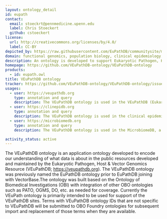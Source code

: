 ```yaml
---
layout: ontology_detail
id: eupath
contact:
  email: stoeckrt@pennmedicine.upenn.edu
  label: Chris Stoeckert
  github: cstoeckert
license:
  url: http://creativecommons.org/licenses/by/4.0/
  label: CC-BY
depicted_by: https://raw.githubusercontent.com/EuPathDB/communitysite/master/assets/images/VEuPathDB-logo-s.png
domain: functional genomics, population biology, clinical epidemiology, and microbiomes
description: An ontology is developed to support Eukaryotic Pathogen, Host & Vector Genomics Resource (VEuPathDB; https://veupathdb.org).
homepage: https://github.com/VEuPathDB-ontology/VEuPathDB-ontology
products:
  - id: eupath.owl
title: VEuPathDB ontology
tracker: https://github.com/VEuPathDB-ontology/VEuPathDB-ontology/issues
usages:
  - user: https://veupathdb.org
    type: annotation and query
    description: The VEuPathDB ontology is used in the VEuPathDB (Eukaryotic Pathogen, Vector & Host Informatics Resources) covers both functional genomics and population biology.
  - user: https://clinepidb.org
    type: annotation and query
    description: The VEuPathDB ontology is used in the clinical epidemiology resources.
  - user: https://microbiomedb.org
    type: annotation and query
    description: The VEuPathDB ontology is used in the MicrobiomeDB, a systems biology platform for integrating, mining and analyzing microbiome experiments.

activity_status: active
---
```


The VEuPathDB ontology is an application ontology developed to encode our understanding of what data is about in the public resources developed and maintained by the Eukaryotic Pathogen, Host & Vector Genomics Resource (VEuPathDB; https://veupathdb.org). The VEuPathDB ontology was previously named the EuPathDB ontology prior to EuPathDB joining with VectorBase.The ontology was built based on the Ontology of Biomedical Investigations (OBI) with integration of other OBO ontologies such as PATO, OGMS, DO, etc. as needed for coverage. Currently the VEuPath ontology is primarily intended to be used for support of the VEuPathDB sites. Terms with VEuPathDB ontology IDs that are not specific to VEuPathDB will be submitted to OBO Foundry ontologies for subsequent import and replacement of those terms when they are available.
